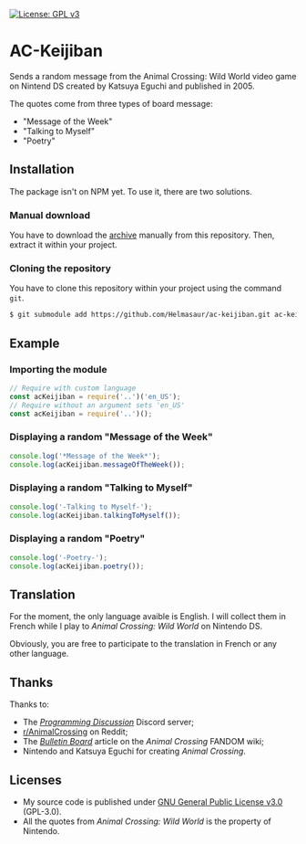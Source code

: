 [![License: GPL v3](https://img.shields.io/badge/License-GPLv3-blue.svg)](https://www.gnu.org/licenses/gpl-3.0)

# AC-Keijiban

Sends a random message from the Animal Crossing: Wild World video game on Nintend DS created by Katsuya Eguchi and published in 2005.

The quotes come from three types of board message:
- "Message of the Week"
- "Talking to Myself"
- "Poetry"

## Installation

The package isn't on NPM yet. To use it, there are two solutions.

### Manual download

You have to download the [archive](https://github.com/helmasaur/ac-keijiban/archive/master.zip) manually from this repository. Then, extract it within your project.

### Cloning the repository

You  have to clone this repository within your project using the command `git`.

```bash
$ git submodule add https://github.com/Helmasaur/ac-keijiban.git ac-keijiban
```

## Example

### Importing the module

```js
// Require with custom language
const acKeijiban = require('..')('en_US');
// Require without an argument sets 'en_US'
const acKeijiban = require('..')();
```

### Displaying a random "Message of the Week"

```js
console.log('*Message of the Week*');
console.log(acKeijiban.messageOfTheWeek());
```

### Displaying a random "Talking to Myself"

```js
console.log('-Talking to Myself-');
console.log(acKeijiban.talkingToMyself());
```

### Displaying a random "Poetry"

```js
console.log('-Poetry-');
console.log(acKeijiban.poetry());
```

## Translation

For the moment, the only language avaible is English. I will collect them in French while I play to *Animal Crossing: Wild World* on Nintendo DS.

Obviously, you are free to participate to the translation in French or any other language.

## Thanks

Thanks to:
- The [*Programming Discussion*](https://progdisc.club) Discord server;
- [r/AnimalCrossing](https://www.reddit.com/r/AnimalCrossing) on Reddit;
- The [*Bulletin Board*](https://animalcrossing.fandom.com/wiki/Bulletin_Board) article on the *Animal Crossing* FANDOM wiki;
- Nintendo and Katsuya Eguchi for creating *Animal Crossing*.

## Licenses

- My source code is published under [GNU General Public License v3.0](https://github.com/Helmasaur/ac-keijiban/blob/master/LICENSE) (GPL-3.0).
- All the quotes from *Animal Crossing: Wild World* is the property of Nintendo.